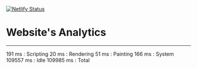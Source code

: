 [![Netlify Status](https://api.netlify.com/api/v1/badges/287aabb5-426b-4593-9f8a-9d3c1d1001ce/deploy-status)](https://app.netlify.com/sites/madhavdotjs/deploys)


# Website's Analytics
<hr>
191 ms  :  Scripting
20 ms  :  Rendering
51 ms  :  Painting
166 ms  :  System
109557 ms  :  Idle
109985 ms  :  Total

